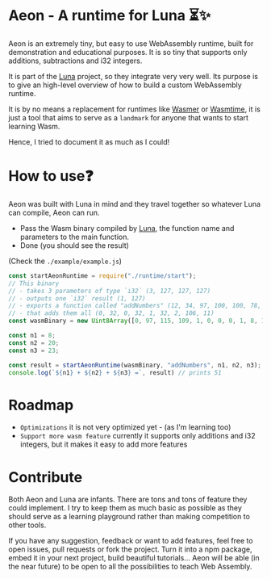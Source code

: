 # Aeon - A runtime for Luna ⏳✨

Aeon is an extremely tiny, but easy to use WebAssembly runtime, built for demonstration and educational purposes.
It is so tiny that supports only additions, subtractions and i32 integers. 

It is part of the <a href="https://github.com/thomscoder/luna" target="_blank">Luna</a> project, so they integrate very very well.
Its purpose is to give an high-level overview of how to build a custom WebAssembly runtime.

It is by no means a replacement for runtimes like <a href="https://wasmer.io/">Wasmer</a> or <a href="https://github.com/bytecodealliance/wasmtime">Wasmtime</a>, it is just a tool that aims to serve as a `landmark` for anyone that wants to start learning Wasm.

Hence, I tried to document it as much as I could!

# How to use❓
Aeon was built with Luna in mind and they travel together so whatever Luna can compile, Aeon can run.
 - Pass the Wasm binary compiled by <a href="https://luna-demo.vercel.app/" target="_blank">Luna</a>, the function name and parameters to the main function.
 - Done (you should see the result)

 (Check the `./example/example.js`)

 ```js
const startAeonRuntime = require("./runtime/start");
 // This binary 
 // - takes 3 parameters of type `i32` (3, 127, 127, 127) 
 // - outputs one `i32` result (1, 127)
 // - exports a function called "addNumbers" (12, 34, 97, 100, 100, 78, 117, 109, 98, 101, 114, 115, 34)
 // - that adds them all (0, 32, 0, 32, 1, 32, 2, 106, 11)
const wasmBinary = new Uint8Array([0, 97, 115, 109, 1, 0, 0, 0, 1, 8, 1, 96, 3, 127, 127, 127, 1, 127, 3, 2, 1, 0, 7, 16, 1, 12, 34, 97, 100, 100, 78, 117, 109, 98, 101, 114, 115, 34, 0, 0, 10, 9, 1, 7, 0, 32, 0, 32, 1, 32, 2, 106, 11]);

const n1 = 8;
const n2 = 20;
const n3 = 23;

const result = startAeonRuntime(wasmBinary, "addNumbers", n1, n2, n3);
console.log(`${n1} + ${n2} + ${n3} =`, result) // prints 51
 ```

# Roadmap
- `Optimizations` it is not very optimized yet - (as I'm learning too)
- `Support more wasm feature` currently it supports only additions and i32 integers, but it makes it easy to add more features

# Contribute
Both Aeon and Luna are infants.
There are tons and tons of feature they could implement. I try to keep them as much basic as possible as they should serve as a learning playground rather than making competition to other tools.

If you have any suggestion, feedback or want to add features, feel free to open issues, pull requests or fork the project.
Turn it into a npm package, embed it in your next project, build beautiful tutorials...
Aeon will be able (in the near future) to be open to all the possibilities to teach Web Assembly.  